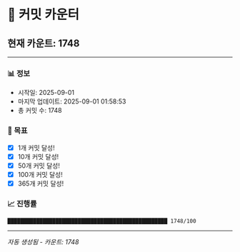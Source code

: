 # 🔢 커밋 카운터

## 현재 카운트: 1748

---

### 📊 정보
- 시작일: 2025-09-01
- 마지막 업데이트: 2025-09-01 01:58:53
- 총 커밋 수: 1748

### 🎯 목표
- [x] 1개 커밋 달성!
- [x] 10개 커밋 달성!
- [x] 50개 커밋 달성!
- [x] 100개 커밋 달성!
- [x] 365개 커밋 달성!

### 📈 진행률
```
██████████████████████████████████████████████████ 1748/100
```

---
*자동 생성됨 - 카운트: 1748*
